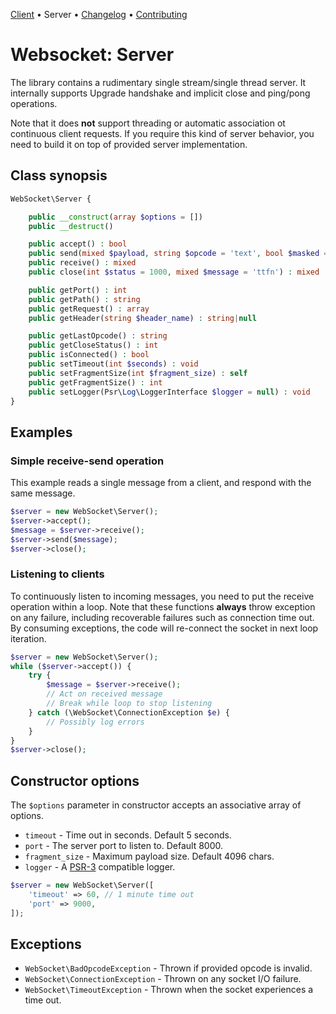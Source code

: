 [Client](Client.md) • Server • [Changelog](Changelog.md) • [Contributing](Contributing.md)

# Websocket: Server

The library contains a rudimentary single stream/single thread server.
It internally supports Upgrade handshake and implicit close and ping/pong operations.

Note that it does **not** support threading or automatic association ot continuous client requests.
If you require this kind of server behavior, you need to build it on top of provided server implementation.

##  Class synopsis

```php
WebSocket\Server {

    public __construct(array $options = [])
    public __destruct()

    public accept() : bool
    public send(mixed $payload, string $opcode = 'text', bool $masked = true) : void
    public receive() : mixed
    public close(int $status = 1000, mixed $message = 'ttfn') : mixed

    public getPort() : int
    public getPath() : string
    public getRequest() : array
    public getHeader(string $header_name) : string|null

    public getLastOpcode() : string
    public getCloseStatus() : int
    public isConnected() : bool
    public setTimeout(int $seconds) : void
    public setFragmentSize(int $fragment_size) : self
    public getFragmentSize() : int
    public setLogger(Psr\Log\LoggerInterface $logger = null) : void
}
```

## Examples

### Simple receive-send operation

This example reads a single message from a client, and respond with the same message.

```php
$server = new WebSocket\Server();
$server->accept();
$message = $server->receive();
$server->send($message);
$server->close();
```

### Listening to clients

To continuously listen to incoming messages, you need to put the receive operation within a loop.
Note that these functions **always** throw exception on any failure, including recoverable failures such as connection time out.
By consuming exceptions, the code will re-connect the socket in next loop iteration.

```php
$server = new WebSocket\Server();
while ($server->accept()) {
    try {
        $message = $server->receive();
        // Act on received message
        // Break while loop to stop listening
    } catch (\WebSocket\ConnectionException $e) {
        // Possibly log errors
    }
}
$server->close();
```

## Constructor options

The `$options` parameter in constructor accepts an associative array of options.

* `timeout` - Time out in seconds. Default 5 seconds.
* `port` - The server port to listen to. Default 8000.
* `fragment_size` - Maximum payload size. Default 4096 chars.
* `logger` - A [PSR-3](https://www.php-fig.org/psr/psr-3/) compatible logger.

```php
$server = new WebSocket\Server([
    'timeout' => 60, // 1 minute time out
    'port' => 9000,
]);
```

## Exceptions

* `WebSocket\BadOpcodeException` - Thrown if provided opcode is invalid.
* `WebSocket\ConnectionException` - Thrown on any socket I/O failure.
* `WebSocket\TimeoutException` - Thrown when the socket experiences a time out.
